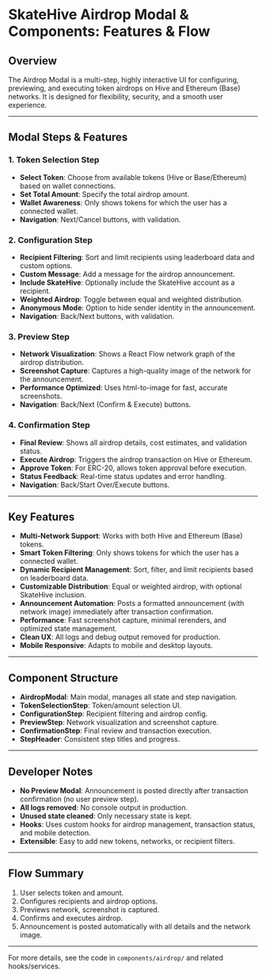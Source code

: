 # SkateHive Airdrop Modal & Components: Features & Flow

## Overview
The Airdrop Modal is a multi-step, highly interactive UI for configuring, previewing, and executing token airdrops on Hive and Ethereum (Base) networks. It is designed for flexibility, security, and a smooth user experience.

---

## Modal Steps & Features

### 1. Token Selection Step
- **Select Token**: Choose from available tokens (Hive or Base/Ethereum) based on wallet connections.
- **Set Total Amount**: Specify the total airdrop amount.
- **Wallet Awareness**: Only shows tokens for which the user has a connected wallet.
- **Navigation**: Next/Cancel buttons, with validation.

### 2. Configuration Step
- **Recipient Filtering**: Sort and limit recipients using leaderboard data and custom options.
- **Custom Message**: Add a message for the airdrop announcement.
- **Include SkateHive**: Optionally include the SkateHive account as a recipient.
- **Weighted Airdrop**: Toggle between equal and weighted distribution.
- **Anonymous Mode**: Option to hide sender identity in the announcement.
- **Navigation**: Back/Next buttons, with validation.

### 3. Preview Step
- **Network Visualization**: Shows a React Flow network graph of the airdrop distribution.
- **Screenshot Capture**: Captures a high-quality image of the network for the announcement.
- **Performance Optimized**: Uses html-to-image for fast, accurate screenshots.
- **Navigation**: Back/Next (Confirm & Execute) buttons.

### 4. Confirmation Step
- **Final Review**: Shows all airdrop details, cost estimates, and validation status.
- **Execute Airdrop**: Triggers the airdrop transaction on Hive or Ethereum.
- **Approve Token**: For ERC-20, allows token approval before execution.
- **Status Feedback**: Real-time status updates and error handling.
- **Navigation**: Back/Start Over/Execute buttons.

---

## Key Features
- **Multi-Network Support**: Works with both Hive and Ethereum (Base) tokens.
- **Smart Token Filtering**: Only shows tokens for which the user has a connected wallet.
- **Dynamic Recipient Management**: Sort, filter, and limit recipients based on leaderboard data.
- **Customizable Distribution**: Equal or weighted airdrop, with optional SkateHive inclusion.
- **Announcement Automation**: Posts a formatted announcement (with network image) immediately after transaction confirmation.
- **Performance**: Fast screenshot capture, minimal rerenders, and optimized state management.
- **Clean UX**: All logs and debug output removed for production.
- **Mobile Responsive**: Adapts to mobile and desktop layouts.

---

## Component Structure
- **AirdropModal**: Main modal, manages all state and step navigation.
- **TokenSelectionStep**: Token/amount selection UI.
- **ConfigurationStep**: Recipient filtering and airdrop config.
- **PreviewStep**: Network visualization and screenshot capture.
- **ConfirmationStep**: Final review and transaction execution.
- **StepHeader**: Consistent step titles and progress.

---

## Developer Notes
- **No Preview Modal**: Announcement is posted directly after transaction confirmation (no user preview step).
- **All logs removed**: No console output in production.
- **Unused state cleaned**: Only necessary state is kept.
- **Hooks**: Uses custom hooks for airdrop management, transaction status, and mobile detection.
- **Extensible**: Easy to add new tokens, networks, or recipient filters.

---

## Flow Summary
1. User selects token and amount.
2. Configures recipients and airdrop options.
3. Previews network, screenshot is captured.
4. Confirms and executes airdrop.
5. Announcement is posted automatically with all details and the network image.

---

For more details, see the code in `components/airdrop/` and related hooks/services.
